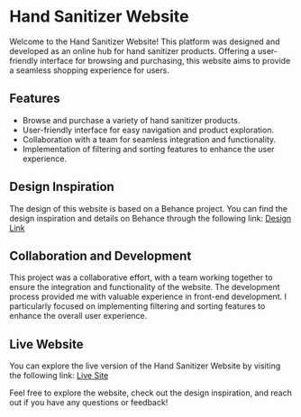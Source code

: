 # Hand Sanitizer Website

Welcome to the Hand Sanitizer Website! This platform was designed and developed as an online hub for hand sanitizer products. Offering a user-friendly interface for browsing and purchasing, this website aims to provide a seamless shopping experience for users.

## Features

- Browse and purchase a variety of hand sanitizer products.
- User-friendly interface for easy navigation and product exploration.
- Collaboration with a team for seamless integration and functionality.
- Implementation of filtering and sorting features to enhance the user experience.

## Design Inspiration

The design of this website is based on a Behance project. You can find the design inspiration and details on Behance through the following link: [Design Link](https://www.behance.net/design-inspiration)

## Collaboration and Development

This project was a collaborative effort, with a team working together to ensure the integration and functionality of the website. The development process provided me with valuable experience in front-end development. I particularly focused on implementing filtering and sorting features to enhance the overall user experience.

## Live Website

You can explore the live version of the Hand Sanitizer Website by visiting the following link: [Live Site](https://haan-website-clone-pt12.netlify.app/)

Feel free to explore the website, check out the design inspiration, and reach out if you have any questions or feedback!
